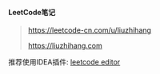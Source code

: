 #### LeetCode笔记

> https://leetcode-cn.com/u/liuzhihang
>
> https://liuzhihang.com


推荐使用IDEA插件: [leetcode editor](https://plugins.jetbrains.com/plugin/12132-leetcode-editor/)



